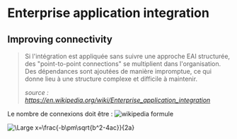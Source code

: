 # Enterprise application integration

## Improving connectivity

> Si l'intégration est appliquée sans suivre une approche EAI structurée,  des "point-to-point connections" se multiplient dans l'organisation. Des dépendances sont ajoutées de manière impromptue, ce qui donne lieu à une structure complexe et difficile à maintenir.
> 
> *source : https://en.wikipedia.org/wiki/Enterprise_application_integration*

Le nombre de connexions doit être : 
![wikipedia formule](https://wikimedia.org/api/rest_v1/media/math/render/svg/bd968aa9578b40963d342ae78ceebc08659ab9ec)

<img src="https://latex.codecogs.com/svg.latex?\Large&space;(\frac{n}{2})=\frac{n(n-1)}{2}" title="\Large x=\frac{-b\pm\sqrt{b^2-4ac}}{2a}"/>
